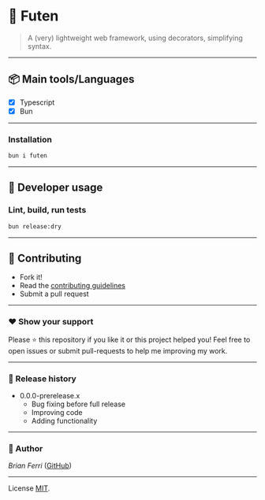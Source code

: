 # **:triangular_flag_on_post: Futen**

> A (very) lightweight web framework, using decorators, simplifying syntax.

---

## **:package: Main tools/Languages**

- [x] Typescript
- [x] Bun

---

### **Installation**

```bash
bun i futen
```
---

## **:wrench: Developer usage**

### Lint, build, run tests

```bash
bun release:dry
```

---

## **:handshake: Contributing**

- Fork it!
- Read the [contributing guidelines](CONTRIBUTING.md)
- Submit a pull request

---

### **:heart: Show your support**

Please :star: this repository if you like it or this project helped you! Feel free to open issues or submit pull-requests to help me improving my work.

---

### **:scroll: Release history**

* 0.0.0-prerelease.x
  * Bug fixing before full release
  * Improving code
  * Adding functionality

---

### **:robot: Author**

_*Brian Ferri*_ ([GitHub](https://github.com/BioCla))

---

License [MIT](LICENSE).

